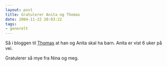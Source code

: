 ```yaml
---
layout: post
title: Gratulerer Anita og Thomas
date: 2004-11-22 20:03:22
tags:
- generelt
---
```


Så i bloggen til <a href="http://overnode.com">Thomas</a> at han og Anita skal ha barn. Anita er vist 6 uker på vei.

Gratulerer så mye fra Nina og meg.